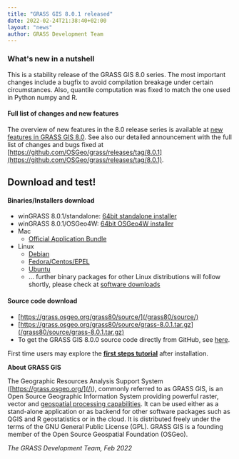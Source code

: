```yaml
---
title: "GRASS GIS 8.0.1 released"
date: 2022-02-24T21:38:40+02:00
layout: "news"
author: GRASS Development Team
---
```


### What's new in a nutshell

This is a stability release of the GRASS GIS 8.0 series. 
The most important changes include a bugfix to avoid compilation
breakage under certain circumstances. Also, quantile computation
was fixed to match the one used in Python numpy and R.

#### Full list of changes and new features

The overview of new features in the 8.0 release series is available at
[new features in GRASS GIS 8.0](https://trac.osgeo.org/grass/wiki/Grass8/NewFeatures80).
See also our detailed announcement with the full list of changes and
bugs fixed at
[https://github.com/OSGeo/grass/releases/tag/8.0.1](https://github.com/OSGeo/grass/releases/tag/8.0.1).

## Download and test!

#### Binaries/Installers download

- winGRASS 8.0.1/standalone:
  [64bit standalone installer](/grass80/binary/mswindows/native/WinGRASS-8.0.1-1-Setup.exe)
- winGRASS 8.0.1/OSGeo4W:
  [64bit OSGeo4W installer](http://download.osgeo.org/osgeo4w/v2/osgeo4w-setup.exe)
- Mac
    - [Official Application Bundle](http://grassmac.wikidot.com/downloads)
- Linux
    - [Debian](https://tracker.debian.org/pkg/grass)
    - [Fedora/Centos/EPEL](https://src.fedoraproject.org/rpms/grass)
    - [Ubuntu](https://launchpad.net/~ubuntugis/+archive/ubuntu/ubuntugis-unstable/+packages?field.name_filter=grass)
    - ... further binary packages for other Linux distributions will follow shortly, please check at [software downloads](/download/software/index.html)

#### Source code download

-   [https://grass.osgeo.org/grass80/source/](/grass80/source/)
-   [https://grass.osgeo.org/grass80/source/grass-8.0.1.tar.gz](/grass80/source/grass-8.0.1.tar.gz)
-   To get the GRASS GIS 8.0.0 source code directly from GitHub, see [here](https://github.com/OSGeo/grass/releases/tag/8.0.1).

First time users may explore the [**first steps tutorial**](/learn/) after
installation.

**About GRASS GIS**

The Geographic Resources Analysis Support System
([https://grass.osgeo.org/](/)), commonly referred to as GRASS GIS, is
an Open Source Geographic Information System providing powerful raster,
vector and [geospatial processing capabilities](https://grass.osgeo.org/learn/overview/).
It can be used either as a stand-alone application or as backend for other
software packages such as QGIS and R geostatistics or in the cloud. It is
distributed freely under the terms of the GNU General Public License (GPL).
GRASS GIS is a founding member of the Open Source Geospatial Foundation (OSGeo).

*The GRASS Development Team, Feb 2022*